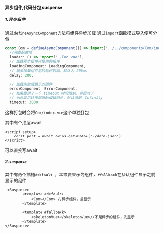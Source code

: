 #### 异步组件,代码分包,suspense

##### 1.异步组件

通过`defineAsyncComponent`方法将组件异步加载 通过`import`函数模式导入便可分包

```ts
const Com = defineAsyncComponent(() => import('../../components/Com/index.vue'))
  //完整配置项
  loader: () => import('./Foo.vue'),
  // 加载异步组件时使用的组件
  loadingComponent: LoadingComponent,
  // 展示加载组件前的延迟时间，默认为 200ms
  delay: 200,
 
  // 加载失败后展示的组件
  errorComponent: ErrorComponent,
  // 如果提供了一个 timeout 时间限制，并超时了
  // 也会显示这里配置的报错组件，默认值是：Infinity
  timeout: 3000
```

这样打包时会将`Com/index.vue`这个单独打包

其中有个顶层await

```vue
<script setup>
	const post = await axios.get<Data>('./data.json')
</script>
```

可以直接写await

##### 2.`suspense`

其中有两个插槽`#default `，本来要显示的组件，`#fallback`在默认组件显示之前显示的组件

```vue
 <Suspense>
        <template #default>
			<Com></Com> //异步组件，后显示
        </template>

        <template #fallback>
			<skeletonVue></skeletonVue>//不是异步的组件，先显示
        </template>
</Suspense>
```